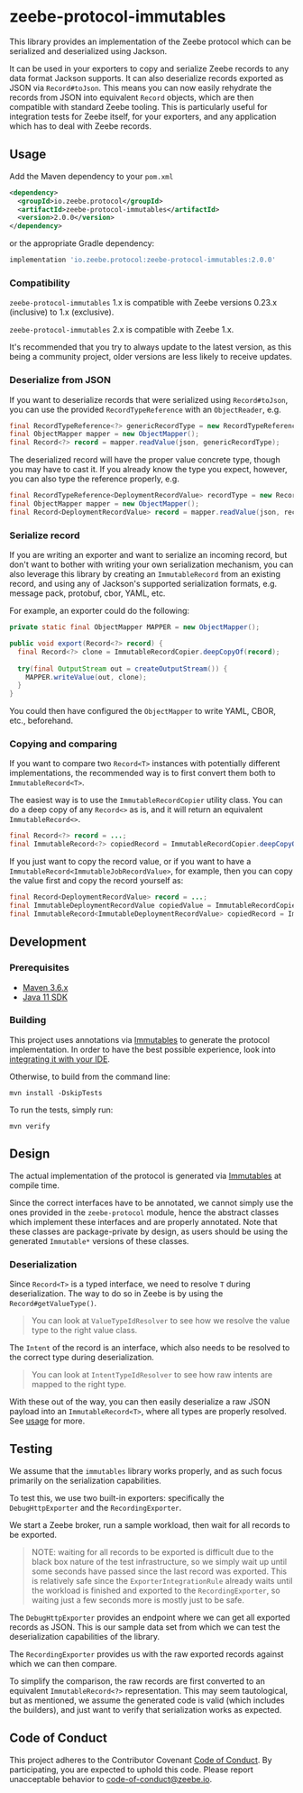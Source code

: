 # zeebe-protocol-immutables

This library provides an implementation of the Zeebe protocol which can be serialized and
deserialized using Jackson.

It can be used in your exporters to copy and serialize Zeebe records to any data format Jackson
supports. It can also deserialize records exported as JSON via `Record#toJson`. This means you can
now easily rehydrate the records from JSON into equivalent `Record` objects, which are then
compatible with standard Zeebe tooling. This is particularly useful for integration tests for Zeebe
itself, for your exporters, and any application which has to deal with Zeebe records.

## Usage

Add the Maven dependency to your `pom.xml`

```xml
<dependency>
  <groupId>io.zeebe.protocol</groupId>
  <artifactId>zeebe-protocol-immutables</artifactId>
  <version>2.0.0</version>
</dependency>
```

or the appropriate Gradle dependency:

```groovy
implementation 'io.zeebe.protocol:zeebe-protocol-immutables:2.0.0'
```

### Compatibility

`zeebe-protocol-immutables` 1.x is compatible with Zeebe versions 0.23.x (inclusive) to 1.x 
(exclusive).

`zeebe-protocol-immutables` 2.x is compatible with Zeebe 1.x.

It's recommended that you try to always update to the latest version, as this being a community 
project, older versions are less likely to receive updates.

### Deserialize from JSON

If you want to deserialize records that were serialized using `Record#toJson`, you can use the
provided `RecordTypeReference` with an `ObjectReader`, e.g.

```java
final RecordTypeReference<?> genericRecordType = new RecordTypeReference<>();
final ObjectMapper mapper = new ObjectMapper();
final Record<?> record = mapper.readValue(json, genericRecordType);
```

The deserialized record will have the proper value concrete type, though you may have to cast it. If
you already know the type you expect, however, you can also type the reference properly, e.g.

```java
final RecordTypeReference<DeploymentRecordValue> recordType = new RecordTypeReference<>();
final ObjectMapper mapper = new ObjectMapper();
final Record<DeploymentRecordValue> record = mapper.readValue(json, recordType);
```

### Serialize record

If you are writing an exporter and want to serialize an incoming record, but don't want to bother
with writing your own serialization mechanism, you can also leverage this library by creating an
`ImmutableRecord` from an existing record, and using any of Jackson's supported serialization
formats, e.g. message pack, protobuf, cbor, YAML, etc.

For example, an exporter could do the following:

```java
private static final ObjectMapper MAPPER = new ObjectMapper();

public void export(Record<?> record) {
  final Record<?> clone = ImmutableRecordCopier.deepCopyOf(record);
  
  try(final OutputStream out = createOutputStream()) {
    MAPPER.writeValue(out, clone);  
  }
}
```

You could then have configured the `ObjectMapper` to write YAML, CBOR, etc., beforehand.

### Copying and comparing

If you want to compare two `Record<T>` instances with potentially different implementations, the
recommended way is to first convert them both to `ImmutableRecord<T>`.

The easiest way is to use the `ImmutableRecordCopier` utility class. You can do a deep copy of any 
`Record<>` as is, and it will return an equivalent `ImmutableRecord<>`.

```java
final Record<?> record = ...;
final ImmutableRecord<?> copiedRecord = ImmutableRecordCopier.deepCopyOf(record);
```

If you just want to copy the record value, or if you want to have a 
`ImmutableRecord<ImmutableJobRecordValue>`, for example, then you can copy the value first and copy
the record yourself as:

```java
final Record<DeploymentRecordValue> record = ...;
final ImmutableDeploymentRecordValue copiedValue = ImmutableRecordCopier.deepCopyOf(record.getValueType(), record.getValue()); 
final ImmutableRecord<ImmutableDeploymentRecordValue> copiedRecord = ImmutableRecord.builder().from(record).value(copiedValue).build();
```

## Development

### Prerequisites

- [Maven 3.6.x](https://sdkman.io/sdks#maven)
- [Java 11 SDK](https://sdkman.io/jdks)

### Building

This project uses annotations via [Immutables](https://immutables.github.io/) to generate the 
protocol implementation. In order to have the best possible experience, look into 
[integrating it with your IDE](https://immutables.github.io/apt.html). 

Otherwise, to build from the command line:

```shell
mvn install -DskipTests
```

To run the tests, simply run:

```shell
mvn verify
```

## Design

The actual implementation of the protocol is generated via
[Immutables](https://immutables.github.io/) at compile time.

Since the correct interfaces have to be annotated, we cannot simply use the ones provided in the 
`zeebe-protocol` module, hence the abstract classes which implement these interfaces and are
properly annotated. Note that these classes are package-private by design, as users should be using
the generated `Immutable*` versions of these classes.

### Deserialization

Since `Record<T>` is a typed interface, we need to resolve `T` during deserialization. The way to do
so in Zeebe is by using the `Record#getValueType()`.

> You can look at `ValueTypeIdResolver` to see how we resolve the value type to the right value
> class.

The `Intent` of the record is an interface, which also needs to be resolved to the correct type
during deserialization.

> You can look at `IntentTypeIdResolver` to see how raw intents are mapped to the right type.

With these out of the way, you can then easily deserialize a raw JSON payload into an
`ImmutableRecord<T>`, where all types are properly resolved. See [usage](#usage) for more.

## Testing

We assume that the `immutables` library works properly, and as such focus primarily on the
serialization capabilities.

To test this, we use two built-in exporters: specifically the `DebugHttpExporter` and
the `RecordingExporter`.

We start a Zeebe broker, run a sample workload, then wait for all records to be exported.

> NOTE: waiting for all records to be exported is difficult due to the black box nature of the test
> infrastructure, so we simply wait up until some seconds have passed since the last record was
> exported. This is relatively safe since the `ExporterIntegrationRule` already waits until the
> workload is finished and exported to the `RecordingExporter`, so waiting just a few seconds more
> is mostly just to be safe.

The `DebugHttpExporter` provides an endpoint where we can get all exported records as JSON. This is
our sample data set from which we can test the deserialization capabilities of the library.

The `RecordingExporter` provides us with the raw exported records against which we can then compare.

To simplify the comparison, the raw records are first converted to an equivalent
`ImmutableRecord<?>` representation. This may seem tautological, but as mentioned, we assume the
generated code is valid (which includes the builders), and just want to verify that serialization
works as expected.

## Code of Conduct

This project adheres to the Contributor Covenant [Code of Conduct](/CODE_OF_CONDUCT.md). By
participating, you are expected to uphold this code. Please report unacceptable behavior to
code-of-conduct@zeebe.io.
